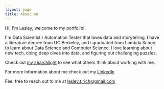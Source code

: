```yaml
---
layout: page
title: About me
---
```


Hi! I'm Lesley, welcome to my portfolio!

I'm Data Scientist / Automation Tester that loves data and storytelling. I have a literature degree from UC Berkeley, and I graduated from Lambda School to learn about Data Science and Computer Science. I love learning about new tech, doing deep dives into data, and figuring out challenging puzzles.

Check out [my searchlight](https://my.searchlight.ai/lesley-rich) to see what others think about working with me.

For more information about me check out my [LinkedIn](https://www.linkedin.com/in/lesley-rich-86bb8572/)

Feel free to reach out to me at lesley.t.rich@gmail.com
